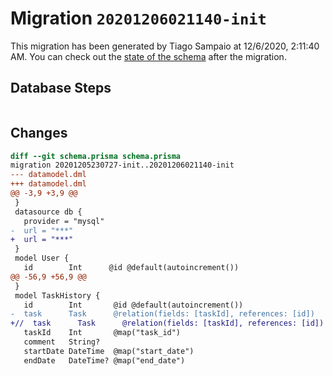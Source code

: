 # Migration `20201206021140-init`

This migration has been generated by Tiago Sampaio at 12/6/2020, 2:11:40 AM.
You can check out the [state of the schema](./schema.prisma) after the migration.

## Database Steps

```sql

```

## Changes

```diff
diff --git schema.prisma schema.prisma
migration 20201205230727-init..20201206021140-init
--- datamodel.dml
+++ datamodel.dml
@@ -3,9 +3,9 @@
 }
 datasource db {
   provider = "mysql"
-  url = "***"
+  url = "***"
 }
 model User {
   id        Int      @id @default(autoincrement())
@@ -56,9 +56,9 @@
 }
 model TaskHistory {
   id        Int       @id @default(autoincrement())
-  task      Task      @relation(fields: [taskId], references: [id])
+//  task      Task      @relation(fields: [taskId], references: [id])
   taskId    Int       @map("task_id")
   comment   String?
   startDate DateTime  @map("start_date")
   endDate   DateTime? @map("end_date")
```



